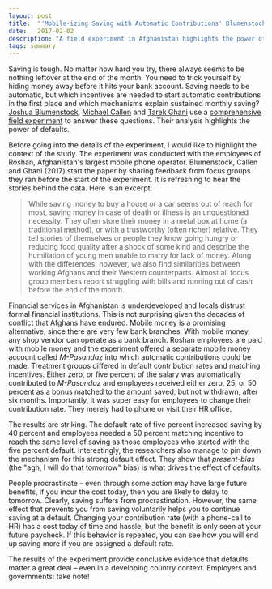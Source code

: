 ```yaml
---
layout: post
title:  "'Mobile-izing Saving with Automatic Contributions' Blumenstock, Callen & Ghani (2017)"
date:   2017-02-02
description: "A field experiment in Afghanistan highlights the power of defaults."
tags: summary
---
```


Saving is tough. No matter how hard you try, there always seems to be nothing leftover at the end of the month. You need to trick yourself by hiding money away before it hits your bank account. Saving needs to be automatic, but which incentives are needed to start automatic contributions in the first place and which mechanisms explain sustained monthly saving? [Joshua Blumenstock](http://www.jblumenstock.com/), [Michael Callen](http://rady.ucsd.edu/faculty/directory/callen/) and [Tarek Ghani](https://sites.google.com/site/tghani/) use a [comprehensive field experiment](http://www.jblumenstock.com/files/papers/BCG-MPaz-2017-01.pdf) to answer these questions. Their analysis highlights the power of defaults.

Before going into the details of the experiment, I would like to highlight the context of the study. The experiment was conducted with the employees of Roshan, Afghanistan's largest mobile phone operator.  Blumenstock, Callen and Ghani (2017) start the paper by sharing feedback from focus groups they ran before the start of the experiment. It is refreshing to hear the stories behind the data. Here is an excerpt:

> While saving money to buy a house or a car seems out of reach for most, saving money in case of death or illness is an unquestioned necessity. They often store their money in a metal box at home (a traditional method), or with a trustworthy (often richer) relative. They tell stories of themselves or people they know going hungry or reducing food quality after a shock of some kind and describe the humiliation of young men unable to marry for lack of money. Along with the differences, however, we also find similarities between working Afghans and their Western counterparts. Almost all focus group members report struggling with bills and running out of cash before the end of the month.

Financial services in Afghanistan is underdeveloped and locals distrust formal financial institutions. This is not surprising given the decades of conflict that Afghans have endured. Mobile money is a promising alternative, since there are very few bank branches. With mobile money, any shop vendor can operate as a bank branch. Roshan employees are paid with mobile money and the experiment offered a separate mobile money account called *M-Pasandaz* into which automatic contributions could be made. Treatment groups differed in default contribution rates and matching incentives. Either zero, or five percent of the salary was automatically contributed to *M-Pasandaz* and employees received either zero, 25, or 50 percent as a bonus matched to the amount saved, but not withdrawn, after six months. Importantly, it was super easy for employees to change their contribution rate. They merely had to phone or visit their HR office.

The results are striking. The default rate of five percent increased saving by 40 percent and employees needed a 50 percent matching incentive to reach the same level of saving as those employees who started with the five percent default. Interestingly, the researchers also manage to pin down the mechanism for this strong default effect. They show that *present-bias* (the "agh, I will do that tomorrow" bias) is what drives the effect of defaults.

People procrastinate – even through some action may have large future benefits, if you incur the cost today, then you are likely to delay to tomorrow. Clearly, saving suffers from procrastination. However, the same effect that prevents you from saving voluntarily helps you to continue saving at a default. Changing your contribution rate (with a phone-call to HR) has a cost today of time and hassle, but the benefit is only seen at your future paycheck. If this behavior is repeated, you can see how you will end up saving more if you are assigned a default rate.

The results of the experiment provide conclusive evidence that defaults matter a great deal – even in a developing country context. Employers and governments: take note!
